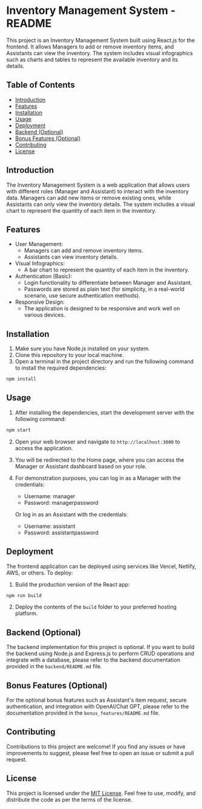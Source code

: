 # Inventory Management System - README

This project is an Inventory Management System built using React.js for the frontend. It allows Managers to add or remove inventory items, and Assistants can view the inventory. The system includes visual infographics such as charts and tables to represent the available inventory and its details.

## Table of Contents

- [Introduction](#introduction)
- [Features](#features)
- [Installation](#installation)
- [Usage](#usage)
- [Deployment](#deployment)
- [Backend (Optional)](#backend-optional)
- [Bonus Features (Optional)](#bonus-features-optional)
- [Contributing](#contributing)
- [License](#license)

## Introduction

The Inventory Management System is a web application that allows users with different roles (Manager and Assistant) to interact with the inventory data. Managers can add new items or remove existing ones, while Assistants can only view the inventory details. The system includes a visual chart to represent the quantity of each item in the inventory.

## Features

- User Management:
  - Managers can add and remove inventory items.
  - Assistants can view inventory details.
- Visual Infographics:
  - A bar chart to represent the quantity of each item in the inventory.
- Authentication (Basic):
  - Login functionality to differentiate between Manager and Assistant.
  - Passwords are stored as plain text (for simplicity, in a real-world scenario, use secure authentication methods).
- Responsive Design:
  - The application is designed to be responsive and work well on various devices.

## Installation

1. Make sure you have Node.js installed on your system.
2. Clone this repository to your local machine.
3. Open a terminal in the project directory and run the following command to install the required dependencies:

```bash
npm install
```

## Usage

1. After installing the dependencies, start the development server with the following command:

```bash
npm start
```

2. Open your web browser and navigate to `http://localhost:3000` to access the application.

3. You will be redirected to the Home page, where you can access the Manager or Assistant dashboard based on your role.

4. For demonstration purposes, you can log in as a Manager with the credentials:
   - Username: manager
   - Password: managerpassword

   Or log in as an Assistant with the credentials:
   - Username: assistant
   - Password: assistantpassword

## Deployment

The frontend application can be deployed using services like Vercel, Netlify, AWS, or others. To deploy:

1. Build the production version of the React app:

```bash
npm run build
```

2. Deploy the contents of the `build` folder to your preferred hosting platform.

## Backend (Optional)

The backend implementation for this project is optional. If you want to build the backend using Node.js and Express.js to perform CRUD operations and integrate with a database, please refer to the backend documentation provided in the `backend/README.md` file.

## Bonus Features (Optional)

For the optional bonus features such as Assistant's item request, secure authentication, and integration with OpenAI/Chat GPT, please refer to the documentation provided in the `bonus_features/README.md` file.

## Contributing

Contributions to this project are welcome! If you find any issues or have improvements to suggest, please feel free to open an issue or submit a pull request.

## License

This project is licensed under the [MIT License](LICENSE). Feel free to use, modify, and distribute the code as per the terms of the license.